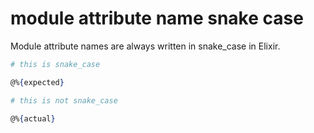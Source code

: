 # module attribute name snake case

[comment]: # (requires 2 params:)
[comment]: # (- expected: the corrected name)
[comment]: # (- actual: the incorrect name that the student used)

Module attribute names are always written in snake_case in Elixir.

```elixir
# this is snake_case

@%{expected}

# this is not snake_case

@%{actual}
```

